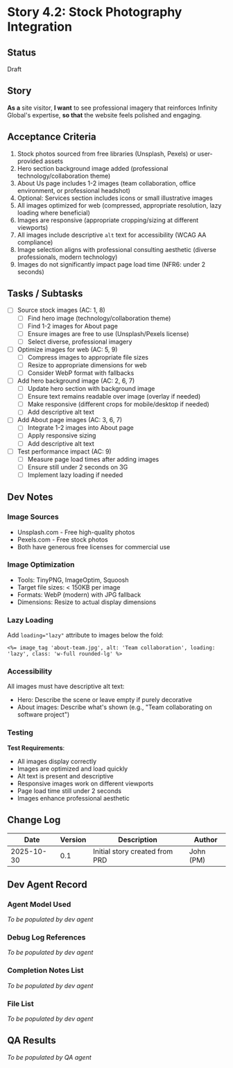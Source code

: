 # Story 4.2: Stock Photography Integration

## Status
Draft

## Story

**As a** site visitor,
**I want** to see professional imagery that reinforces Infinity Global's expertise,
**so that** the website feels polished and engaging.

## Acceptance Criteria

1. Stock photos sourced from free libraries (Unsplash, Pexels) or user-provided assets
2. Hero section background image added (professional technology/collaboration theme)
3. About Us page includes 1-2 images (team collaboration, office environment, or professional headshot)
4. Optional: Services section includes icons or small illustrative images
5. All images optimized for web (compressed, appropriate resolution, lazy loading where beneficial)
6. Images are responsive (appropriate cropping/sizing at different viewports)
7. All images include descriptive `alt` text for accessibility (WCAG AA compliance)
8. Image selection aligns with professional consulting aesthetic (diverse professionals, modern technology)
9. Images do not significantly impact page load time (NFR6: under 2 seconds)

## Tasks / Subtasks

- [ ] Source stock images (AC: 1, 8)
  - [ ] Find hero image (technology/collaboration theme)
  - [ ] Find 1-2 images for About page
  - [ ] Ensure images are free to use (Unsplash/Pexels license)
  - [ ] Select diverse, professional imagery
- [ ] Optimize images for web (AC: 5, 9)
  - [ ] Compress images to appropriate file sizes
  - [ ] Resize to appropriate dimensions for web
  - [ ] Consider WebP format with fallbacks
- [ ] Add hero background image (AC: 2, 6, 7)
  - [ ] Update hero section with background image
  - [ ] Ensure text remains readable over image (overlay if needed)
  - [ ] Make responsive (different crops for mobile/desktop if needed)
  - [ ] Add descriptive alt text
- [ ] Add About page images (AC: 3, 6, 7)
  - [ ] Integrate 1-2 images into About page
  - [ ] Apply responsive sizing
  - [ ] Add descriptive alt text
- [ ] Test performance impact (AC: 9)
  - [ ] Measure page load times after adding images
  - [ ] Ensure still under 2 seconds on 3G
  - [ ] Implement lazy loading if needed

## Dev Notes

### Image Sources
- Unsplash.com - Free high-quality photos
- Pexels.com - Free stock photos
- Both have generous free licenses for commercial use

### Image Optimization
- Tools: TinyPNG, ImageOptim, Squoosh
- Target file sizes: < 150KB per image
- Formats: WebP (modern) with JPG fallback
- Dimensions: Resize to actual display dimensions

### Lazy Loading
Add `loading="lazy"` attribute to images below the fold:
```erb
<%= image_tag 'about-team.jpg', alt: 'Team collaboration', loading: 'lazy', class: 'w-full rounded-lg' %>
```

### Accessibility
All images must have descriptive alt text:
- Hero: Describe the scene or leave empty if purely decorative
- About images: Describe what's shown (e.g., "Team collaborating on software project")

### Testing

**Test Requirements**:
- All images display correctly
- Images are optimized and load quickly
- Alt text is present and descriptive
- Responsive images work on different viewports
- Page load time still under 2 seconds
- Images enhance professional aesthetic

## Change Log

| Date | Version | Description | Author |
|------|---------|-------------|--------|
| 2025-10-30 | 0.1 | Initial story created from PRD | John (PM) |

## Dev Agent Record

### Agent Model Used
_To be populated by dev agent_

### Debug Log References
_To be populated by dev agent_

### Completion Notes List
_To be populated by dev agent_

### File List
_To be populated by dev agent_

## QA Results
_To be populated by QA agent_
